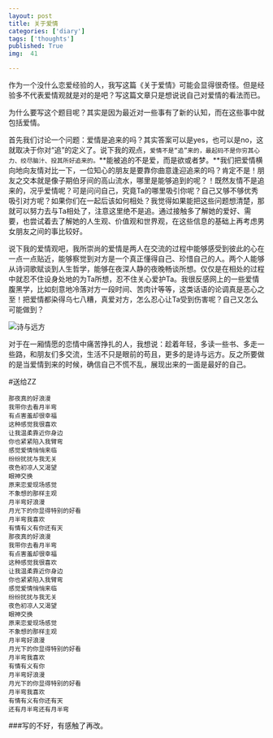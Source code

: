 ```yaml
---
layout: post
title: 关于爱情
categories: ['diary']
tags: ['thoughts']
published: True
img:  41

---
```


作为一个没什么恋爱经验的人，我写这篇《关于爱情》可能会显得很奇怪。但是经验多不代表爱情观就是对的是吧？写这篇文章只是想说说自己对爱情的看法而已。

为什么要写这个题目呢？其实是因为最近对一些事有了新的认知，而在这些事中就包括爱情。

首先我们讨论一个问题：爱情是追来的吗？其实答案可以是yes，也可以是no，这就取决于你对“追”的定义了。说下我的观点，`爱情不是“追”来的，最起码不是你穷其心力、绞尽脑汁、投其所好追来的。`**能被追的不是爱，而是欲或者梦。**我们把爱情横向地向友情对比一下，一位知心的朋友是要靠你曲意逢迎追来的吗？肯定不是！朋友之交本就是像子期伯牙间的高山流水，哪里是能够追到的呢？！既然友情不是追来的，况乎爱情呢？可是问问自己，究竟Ta的哪里吸引你呢？自己又够不够优秀吸引对方呢？如果你们在一起后该如何相处？我觉得如果能把这些问题想清楚，那就可以努力去与Ta相处了，注意这里绝不是追。通过接触多了解她的爱好、需要，也尝试着去了解她的人生观、价值观和世界观，在这些信息的基础上再考虑男女朋友之间的事比较好。

说下我的爱情观吧，我所崇尚的爱情是两人在交流的过程中能够感受到彼此的心在一点一点贴近，能够察觉到对方是一个真正懂得自己、珍惜自己的人。两个人能够从诗词歌赋谈到人生哲学，能够在夜深人静的夜晚畅谈所想。仅仅是在相处的过程中就忍不住设身处地的为Ta所想，忍不住关心爱护Ta。我很反感网上的一些爱情腹黑学，比如刻意地冷落对方一段时间、苦肉计等等，这类话语的论调真是恶心之至！把爱情都染得乌七八糟，真爱对方，怎么忍心让Ta受到伤害呢？自己又怎么可能做到？

![诗与远方](http://7xlnl2.com1.z0.glb.clouddn.com/post41-%E8%AF%97%E4%B8%8E%E8%BF%9C%E6%96%B9.jpg)

对于在一厢情愿的恋情中痛苦挣扎的人，我想说：趁着年轻，多读一些书、多走一些路，和朋友们多交流，生活不只是眼前的苟且，更多的是诗与远方。反之所要做的是当爱情到来的时候，确信自己不慌不乱，展现出来的一面是最好的自己。

#送给ZZ

```
那夜真的好浪漫
我带你去看月半弯
有点害羞却很幸福
这种感觉我很喜欢
让我温柔靠近你身边
你也紧紧陷入我臂弯
感觉爱情悄悄来临
纷纷扰扰与我无关
夜色初凉人又渴望
眼神交换
原来恋爱现场感觉
不象想的那样主观
月半弯好浪漫
月光下的你显得特别的好看
月半弯我喜欢
有情有义有你还有天
那夜真的好浪漫
我带你去看月半弯
有点害羞却很幸福
这种感觉我很喜欢
让我温柔靠近你身边
你也紧紧陷入我臂弯
感觉爱情悄悄来临
纷纷扰扰与我无关
夜色初凉人又渴望
眼神交换
原来恋爱现场感觉
不象想的那样主观
月半弯好浪漫
月光下的你显得特别的好看
月半弯我喜欢
有情有义有你
月半弯好浪漫
月光下的你显得特别的好看
月半弯我喜欢
有情有义有你还有天
还有月半弯还有月半弯
```

###写的不好，有感触了再改。